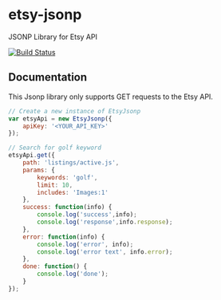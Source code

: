 etsy-jsonp
==========

JSONP Library for Etsy API

[![Build Status](https://travis-ci.org/taylorhakes/etsy-jsonp.png)](https://travis-ci.org/taylorhakes/etsy-jsonp)

Documentation
-------------
This Jsonp library only supports GET requests to the Etsy API.
```js
// Create a new instance of EtsyJsonp
var etsyApi = new EtsyJsonp({
	apiKey: '<YOUR_API_KEY>'
});

// Search for golf keyword
etsyApi.get({
	path: 'listings/active.js',
	params: {
	    keywords: 'golf',
	    limit: 10,
	    includes: 'Images:1'
	},
	success: function(info) {
	    console.log('success',info);
	    console.log('response',info.response);
	},
	error: function(info) {
	    console.log('error', info);
	    console.log('error text', info.error);
	},
	done: function() {
		console.log('done');
	}
});
```
